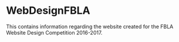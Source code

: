 # WebDesignFBLA
This contains information regarding the website created for the FBLA Website Design Competition 2016-2017.
